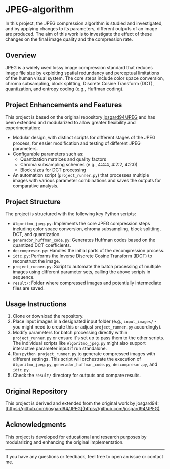 # JPEG-algorithm

In this project, the JPEG compression algorithm is studied and investigated, and by applying changes to its parameters, different outputs of an image are produced. The aim of this work is to investigate the effect of these changes on the final image quality and the compression rate.

## Overview

JPEG  is a widely used lossy image compression standard that reduces image file size by exploiting spatial redundancy and perceptual limitations of the human visual system. The core steps include color space conversion, chroma subsampling, block splitting, Discrete Cosine Transform (DCT), quantization, and entropy coding (e.g., Huffman coding).

## Project Enhancements and Features

This project is based on the original repository [josgard94/JPEG](https://github.com/josgard94/JPEG) and has been extended and modularized to allow greater flexibility and experimentation:

- Modular design, with distinct scripts for different stages of the JPEG process, for easier modification and testing of different JPEG parameters.
- Configurable parameters such as:
  - Quantization matrices and quality factors
  - Chroma subsampling schemes (e.g., 4:4:4, 4:2:2, 4:2:0)
  - Block sizes for DCT processing
- An automation script (`project_runner.py`) that processes multiple images with various parameter combinations and saves the outputs for comparative analysis.

## Project Structure

The project is structured with the following key Python scripts:

-   `Algoritmo_jpeg.py`: Implements the core JPEG compression steps including color space conversion, chroma subsampling, block splitting, DCT, and quantization.
-   `generador_huffman_code.py`: Generates Huffman codes based on the quantized DCT coefficients.
-   `descompresor.py`: Handles the initial parts of the decompression process.
-   `idtc.py`: Performs the Inverse Discrete Cosine Transform (IDCT) to reconstruct the image.
-   `project_runner.py`: Script to automate the batch processing of multiple images using different parameter sets, calling the above scripts in sequence.
-   `result/`: Folder where compressed images and potentially intermediate files are saved.

## Usage Instructions

1.  Clone or download the repository.
2.  Place input images in a designated input folder (e.g., `input_images/` - you might need to create this or adjust `project_runner.py` accordingly).
3.  Modify parameters for batch processing directly within `project_runner.py` or ensure it's set up to pass them to the other scripts. The individual scripts like `Algoritmo_jpeg.py` might also support interactive parameter input if run standalone.
4.  Run `python project_runner.py` to generate compressed images with different settings. This script will orchestrate the execution of `Algoritmo_jpeg.py`, `generador_huffman_code.py`, `descompresor.py`, and `idtc.py`.
5.  Check the `result/` directory for outputs and compare results.

## Original Repository

This project is derived and extended from the original work by josgard94: [https://github.com/josgard94/JPEG](https://github.com/josgard94/JPEG)

## Acknowledgments

This project is developed for educational and research purposes by modularizing and enhancing the original implementation.

---

If you have any questions or feedback, feel free to open an issue or contact me.
